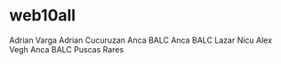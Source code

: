 # web10all
Adrian Varga
Adrian Cucuruzan
Anca BALC
Anca BALC
Lazar Nicu
Alex Vegh
Anca BALC
Puscas Rares